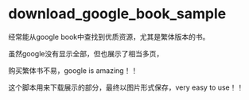 # download_google_book_sample

经常能从google book中查找到优质资源，尤其是繁体版本的书。

虽然google没有显示全部，但也展示了相当多页，

购买繁体书不易，google is amazing！！

这个脚本用来下载展示的部分，最终以图片形式保存，very easy to use！！
